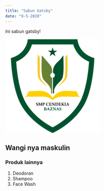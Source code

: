 ```yaml
---
title: "Sabun Gatsby"
date: "9-5-2020"
---
```


Ini sabun gatsby!

![SCB](./scb-logo.png)

## Wangi nya maskulin

### Produk lainnya

1. Deodoran
2. Shampoo
3. Face Wash
